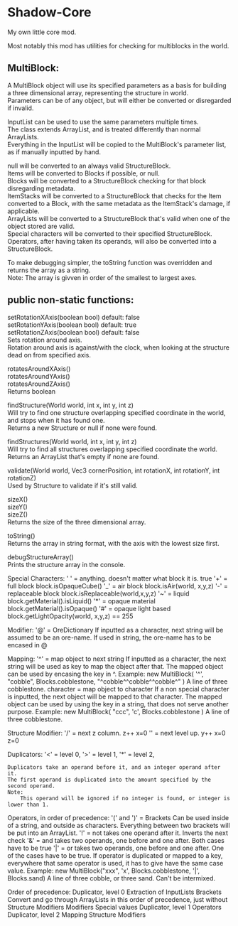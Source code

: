 # Shadow-Core
My own little core mod.

Most notably this mod has utilities for checking for multiblocks in the world.


## MultiBlock:

A MultiBlock object will use its specified parameters as a basis for building a three dimensional array, representing the structure in world.  
Parameters can be of any object, but will either be converted or disregarded if invalid.

InputList can be used to use the same parameters multiple times.  
The class extends ArrayList<Object>, and is treated differently than normal ArrayLists.  
Everything in the InputList will be copied to the MultiBlock's parameter list, as if manually inputted by hand.  

null will be converted to an always valid StructureBlock.  
Items will be converted to Blocks if possible, or null.  
Blocks will be converted to a StructureBlock checking for that block disregarding metadata.  
ItemStacks will be converted to a StructureBlock that checks for the Item converted to a Block, with the same metadata as the ItemStack's damage, if applicable.  
ArrayLists will be converted to a StructureBlock that's valid when one of the object stored are valid.  
Special characters will be converted to their specified StructureBlock.  
Operators, after having taken its operands, will also be converted into a StructureBlock.  

To make debugging simpler, the toString function was overridden and returns the array as a string.  
Note: The array is givven in order of the smallest to largest axes.  


## public non-static functions:

setRotationXAxis(boolean bool)  default: false  
setRotationYAxis(boolean bool)  default: true  
setRotationZAxis(boolean bool)  default: false  
   Sets rotation around axis.  
   Rotation around axis is against/with the clock, when looking at the structure dead on from specified axis.  

rotatesAroundXAxis()  
rotatesAroundYAxis()  
rotatesAroundZAxis()  
   Returns boolean  

findStructure(World world, int x, int y, int z)  
   Will try to find one structure overlapping specified coordinate in the world, and stops when it has found one.  
   Returns a new Structure or null if none were found.  

findStructures(World world, int x, int y, int z)  
   Will try to find all structures overlapping specified coordinate the world.  
   Returns an ArrayList<Stucture> that's empty if none are found.  

validate(World world, Vec3 cornerPosition, int rotationX, int rotationY, int rotationZ)  
   Used by Structure to validate if it's still valid.  

sizeX()  
sizeY()  
sizeZ()  
   Returns the size of the three dimensional array.  

toString()  
   Returns the array in string format, with the axis with the lowest size first.  

debugStructureArray()  
   Prints the structure array in the console.  

Special Characters:
    ' ' = anything. doesn't matter what block it is.
        true
    '+' = full block
        block.isOpaqueCube()
    '_' = air block
        block.isAir(world, x,y,z)
    '-' = replaceable block
        block.isReplaceable(world,x,y,z)
    '~' = liquid
        block.getMaterial().isLiquid()
    '*' = opaque material
        block.getMaterial().isOpaque()
    '#' = opaque light based
        block.getLightOpacity(world, x,y,z) == 255
    

Modifier:
    '@' = OreDictionary
        If inputted as a character, next string will be assumed to be an ore-name.
        If used in string, the ore-name has to be encased in @
            

Mapping:
    '^' = map object to next string
        If inputted as a character, the next string will be used as key to map the object after that.
        The mapped object can be used by encasing the key in ^. 
        Example:
            new MultiBlock( '^', "cobble", Blocks.cobblestone, "^cobble^^cobble^^cobble^" )
            A line of three cobblestone.
    character = map object to character
        If a non special character is inputted, the next object will be mapped to that character.
        The mapped object can be used by using the key in a string, that does not serve another purpose. 
        Example:
            new MultiBlock( "ccc", 'c', Blocks.cobblestone )
            A line of three cobblestone.

    
Structure Modifier:
    '/' = next z column.
        z++  x=0
    '\' = next level up.
        y++  x=0  z=0


Duplicators:
    '<' = level 0,
    '>' = level 1,
    '*' = level 2,

    Duplicators take an operand before it, and an integer operand after it.
    The first operand is duplicated into the amount specified by the second operand.
    Note:
        This operand will be ignored if no integer is found, or integer is lower than 1.


Operators, in order of precedence:
    '(' and ')' = Brackets
        Can be used inside of a string, and outside as characters. 
        Everything between two brackets will be put into an ArrayList.
    '!' = not       takes one operand after it.
        Inverts the next check
    '&' = and       takes two operands, one before and one after.
        Both cases have to be true
    '|' = or        takes two operands, one before and one after.
        One of the cases have to be true.
        If operator is duplicated or mapped to a key, everywhere that same operator is used, it has to give have the same case value.
        Example:
            new MultiBlock("xxx", 'x', Blocks.cobblestone, '|', Blocks.sand)
            A line of three cobble, or three sand. Can't be intermixed.

Order of precedence:
    Duplicator, level 0
    Extraction of InputLists
    Brackets
    Convert and go through ArrayLists in this order of precedence, just without Structure Modifiers
    Modifiers
    Special values
    Duplicator, level 1
    Operators
    Duplicator, level 2
    Mapping
    Structure Modifiers

